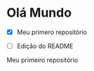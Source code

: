 # Olá Mundo
- [x] Meu primero repositório
  
- [ ] Edição do README
  
  
 Meu primeiro repositório 
